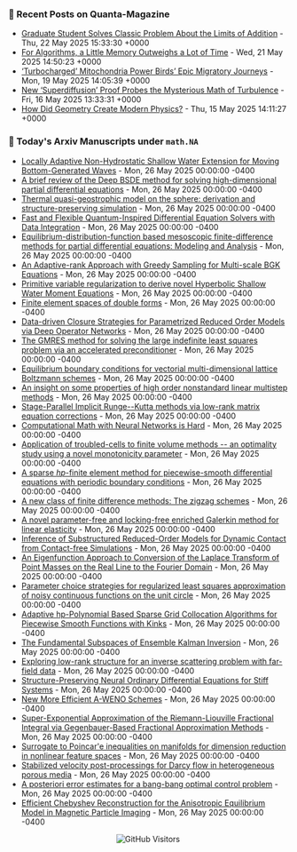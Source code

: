 ### 📝 Recent Posts on Quanta-Magazine
<!-- quanta starts -->
* <a href="https://www.quantamagazine.org/graduate-student-solves-classic-problem-about-the-limits-of-addition-20250522/">Graduate Student Solves Classic Problem About the Limits of Addition</a> - Thu, 22 May 2025 15:33:30 +0000
* <a href="https://www.quantamagazine.org/for-algorithms-a-little-memory-outweighs-a-lot-of-time-20250521/">For Algorithms, a Little Memory Outweighs a Lot of Time</a> - Wed, 21 May 2025 14:50:23 +0000
* <a href="https://www.quantamagazine.org/turbocharged-mitochondria-power-birds-epic-migratory-journeys-20250519/">‘Turbocharged’ Mitochondria Power Birds’ Epic Migratory Journeys</a> - Mon, 19 May 2025 14:05:39 +0000
* <a href="https://www.quantamagazine.org/new-superdiffusion-proof-probes-the-mysterious-math-of-turbulence-20250516/">New ‘Superdiffusion’ Proof Probes the Mysterious Math of Turbulence</a> - Fri, 16 May 2025 13:33:31 +0000
* <a href="https://www.quantamagazine.org/how-did-geometry-create-modern-physics-20250515/">How Did Geometry Create Modern Physics?</a> - Thu, 15 May 2025 14:11:27 +0000
<!-- quanta ends -->


### 📝 Today's Arxiv Manuscripts under ``math.NA``
<!-- arxiv-math-na starts -->
* <a href="https://arxiv.org/abs/2505.17025">Locally Adaptive Non-Hydrostatic Shallow Water Extension for Moving Bottom-Generated Waves</a> - Mon, 26 May 2025 00:00:00 -0400
* <a href="https://arxiv.org/abs/2505.17032">A brief review of the Deep BSDE method for solving high-dimensional partial differential equations</a> - Mon, 26 May 2025 00:00:00 -0400
* <a href="https://arxiv.org/abs/2505.17044">Thermal quasi-geostrophic model on the sphere: derivation and structure-preserving simulation</a> - Mon, 26 May 2025 00:00:00 -0400
* <a href="https://arxiv.org/abs/2505.17046">Fast and Flexible Quantum-Inspired Differential Equation Solvers with Data Integration</a> - Mon, 26 May 2025 00:00:00 -0400
* <a href="https://arxiv.org/abs/2505.17057">Equilibrium-distribution-function based mesoscopic finite-difference methods for partial differential equations: Modeling and Analysis</a> - Mon, 26 May 2025 00:00:00 -0400
* <a href="https://arxiv.org/abs/2505.17191">An Adaptive-rank Approach with Greedy Sampling for Multi-scale BGK Equations</a> - Mon, 26 May 2025 00:00:00 -0400
* <a href="https://arxiv.org/abs/2505.17216">Primitive variable regularization to derive novel Hyperbolic Shallow Water Moment Equations</a> - Mon, 26 May 2025 00:00:00 -0400
* <a href="https://arxiv.org/abs/2505.17243">Finite element spaces of double forms</a> - Mon, 26 May 2025 00:00:00 -0400
* <a href="https://arxiv.org/abs/2505.17305">Data-driven Closure Strategies for Parametrized Reduced Order Models via Deep Operator Networks</a> - Mon, 26 May 2025 00:00:00 -0400
* <a href="https://arxiv.org/abs/2505.17504">The GMRES method for solving the large indefinite least squares problem via an accelerated preconditioner</a> - Mon, 26 May 2025 00:00:00 -0400
* <a href="https://arxiv.org/abs/2505.17535">Equilibrium boundary conditions for vectorial multi-dimensional lattice Boltzmann schemes</a> - Mon, 26 May 2025 00:00:00 -0400
* <a href="https://arxiv.org/abs/2505.17606">An insight on some properties of high order nonstandard linear multistep methods</a> - Mon, 26 May 2025 00:00:00 -0400
* <a href="https://arxiv.org/abs/2505.17719">Stage-Parallel Implicit Runge--Kutta methods via low-rank matrix equation corrections</a> - Mon, 26 May 2025 00:00:00 -0400
* <a href="https://arxiv.org/abs/2505.17751">Computational Math with Neural Networks is Hard</a> - Mon, 26 May 2025 00:00:00 -0400
* <a href="https://arxiv.org/abs/2505.17753">Application of troubled-cells to finite volume methods -- an optimality study using a novel monotonicity parameter</a> - Mon, 26 May 2025 00:00:00 -0400
* <a href="https://arxiv.org/abs/2505.17849">A sparse $hp$-finite element method for piecewise-smooth differential equations with periodic boundary conditions</a> - Mon, 26 May 2025 00:00:00 -0400
* <a href="https://arxiv.org/abs/2505.17969">A new class of finite difference methods: The zigzag schemes</a> - Mon, 26 May 2025 00:00:00 -0400
* <a href="https://arxiv.org/abs/2505.18042">A novel parameter-free and locking-free enriched Galerkin method for linear elasticity</a> - Mon, 26 May 2025 00:00:00 -0400
* <a href="https://arxiv.org/abs/2505.18050">Inference of Substructured Reduced-Order Models for Dynamic Contact from Contact-free Simulations</a> - Mon, 26 May 2025 00:00:00 -0400
* <a href="https://arxiv.org/abs/2402.04348">An Eigenfunction Approach to Conversion of the Laplace Transform of Point Masses on the Real Line to the Fourier Domain</a> - Mon, 26 May 2025 00:00:00 -0400
* <a href="https://arxiv.org/abs/2403.19927">Parameter choice strategies for regularized least squares approximation of noisy continuous functions on the unit circle</a> - Mon, 26 May 2025 00:00:00 -0400
* <a href="https://arxiv.org/abs/2404.02556">Adaptive hp-Polynomial Based Sparse Grid Collocation Algorithms for Piecewise Smooth Functions with Kinks</a> - Mon, 26 May 2025 00:00:00 -0400
* <a href="https://arxiv.org/abs/2409.08862">The Fundamental Subspaces of Ensemble Kalman Inversion</a> - Mon, 26 May 2025 00:00:00 -0400
* <a href="https://arxiv.org/abs/2412.19724">Exploring low-rank structure for an inverse scattering problem with far-field data</a> - Mon, 26 May 2025 00:00:00 -0400
* <a href="https://arxiv.org/abs/2503.01775">Structure-Preserving Neural Ordinary Differential Equations for Stiff Systems</a> - Mon, 26 May 2025 00:00:00 -0400
* <a href="https://arxiv.org/abs/2503.10221">New More Efficient A-WENO Schemes</a> - Mon, 26 May 2025 00:00:00 -0400
* <a href="https://arxiv.org/abs/2504.09526">Super-Exponential Approximation of the Riemann-Liouville Fractional Integral via Gegenbauer-Based Fractional Approximation Methods</a> - Mon, 26 May 2025 00:00:00 -0400
* <a href="https://arxiv.org/abs/2505.01807">Surrogate to Poincar'e inequalities on manifolds for dimension reduction in nonlinear feature spaces</a> - Mon, 26 May 2025 00:00:00 -0400
* <a href="https://arxiv.org/abs/2505.13924">Stabilized velocity post-processings for Darcy flow in heterogeneous porous media</a> - Mon, 26 May 2025 00:00:00 -0400
* <a href="https://arxiv.org/abs/2409.03064">A posteriori error estimates for a bang-bang optimal control problem</a> - Mon, 26 May 2025 00:00:00 -0400
* <a href="https://arxiv.org/abs/2504.12981">Efficient Chebyshev Reconstruction for the Anisotropic Equilibrium Model in Magnetic Particle Imaging</a> - Mon, 26 May 2025 00:00:00 -0400
<!-- arxiv-math-na ends -->

<div align="center">
  
![GitHub Visitors](https://api.visitorbadge.io/api/visitors?path=https%3A%2F%2Fgithub.com%2Flowrank&label=profile%20views&labelColor=%231e1e2e&countColor=%23cba6f7)



</div>
